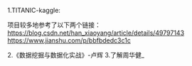 1.TITANIC-kaggle:

项目较多地参考了以下两个链接：
https://blog.csdn.net/han_xiaoyang/article/details/49797143
https://www.jianshu.com/p/bbfbdedc3c1c

2.《数据挖掘与数据化实战》-卢辉
3.了解周华健_
